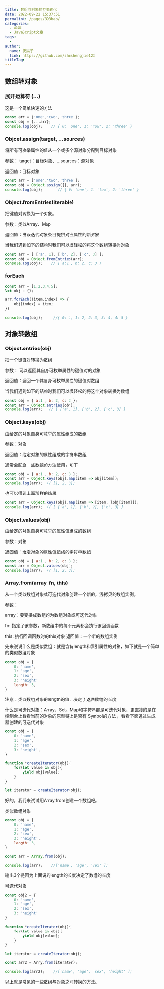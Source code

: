 ```yaml
---
title: 数组与对象的互相转化
date: 2022-09-22 15:37:51
permalink: /pages/393bab/
categories:
  - 前端
  - JavaScript文章
tags:
  - 
author: 
  name: 夜猫子
  link: https://github.com/zhushengjie123
titleTag: 
---
```

## 数组转对象

### 展开运算符 (...)

这是一个简单快速的方法

```js
const arr = ['one','two','three'];
const obj = {...arr};       
console.log(obj);    // { 0: 'one', 1: 'tow', 2: 'three' }
```

### Objcet.assign(target, ...sources)

将所有可枚举属性的值从一个或多个源对象分配到目标对象

参数： target：目标对象、...sources：源对象

返回值：目标对象

```js
const arr = ['one','two','three'];
const obj = Object.assign({}, arr);
console.log(obj);       // { 0: 'one', 1: 'tow', 2: 'three' }
```

### Object.fromEntries(iterable)

把键值对转换为一个对象。

参数：类似Array、Map

返回值：由该迭代对象条目提供对应属性的新对象

当我们遇到如下的结构时我们可以很轻松的将这个数组转换为对象

```js
const arr = [ ['a', 1], ['b', 2], ['c', 3] ];
const obj = Object.fromEntries(arr);
console.log(obj);    // { a:1 , b: 2, c: 3 }
```

### forEach

~~~js
const arr = [1,2,3,4,5];
let obj = {};

arr.forEach((item,index) => {
    obj[index] = item;
})

console.log(obj);     //{ 0: 1, 1: 2, 2: 3, 3: 4, 4: 5 }
~~~

## 对象转数组

### Object.entries(obj)

把一个键值对转换为数组

参数： 可以返回其自身可枚举属性的键值对的对象

返回值：返回一个其自身可枚举属性的键值对数组

当我们遇到如下的结构时我们可以很轻松的将这个对象转换为数组

```js
const obj = { a:1 , b: 2, c: 3 };
const arr = Object.entries(obj);
console.log(arr);   // [ ['a', 1], ['b', 2], ['c', 3] ]
```

### Object.keys(obj)

由给定的对象自身可枚举的属性组成的数组

参数：对象

返回值：给定对象的属性组成的字符串数组

通常会配合一些数组的方法使用，如下

```js
const obj = { a:1 , b: 2, c: 3 };
const arr = Object.keys(obj).map(item => obj[item]);
console.log(arr);  // [1, 2, 3];
```

也可以得到上面那样的结果

```js
const arr = Object.keys(obj).map(item => [item, lobj[item]]);
console.log(arr);  // [ ['a', 1], ['b', 2], ['c', 3] ]
```

### Object.values(obj)

由给定的对象自身可枚举的属性值组成的数组

参数：对象

返回值：给定对象的属性值组成的字符串数组

```js
const obj = { a:1 , b: 2, c: 3 };
const arr = Object.values(obj);
console.log(arr);  // [1, 2, 3];
```

### Array.from(array, fn, this)

从一个类似数组对象或可迭代对象创建一个新的，浅拷贝的数组实例。

参数：

array：要变换成数组的为数组对象或可迭代对象

fn: 指定了该参数，新数组中的每个元素都会执行该回调函数

this: 执行回调函数时的this对象
返回值：一个新的数组实例

先来说说什么是类似数组：就是含有length和索引属性的对象，如下就是一个简单的类似数组对象

```js
const obj = {
    0: 'name',
    1: 'age',
    2: 'sex',
    3: 'height'
    length: 3,
}
```

注意：类似数组对象的length的值，决定了返回数组的长度

什么是可迭代对象：Array、Set、Map和字符串都是可迭代对象，更直接的是在控制台上看看当前的对象的原型链上是否有 Symbol的方法 ，看看下面通过生成器创建的可迭代对象

```js
const obj = {
    0: 'name',
    1: 'age',
    2: 'sex',
    3: 'height',
}

function *createIterator(obj){
    for(let value in obj){
        yield obj[value];
    }
}

let iterator = createIterator(obj);
```


好的，我们来试试用Array.from创建一个数组吧。

类似数组对象

```js
const obj = {
    0: 'name',
    1: 'age',
    2: 'sex',
    3: 'height',
    length: 3,
}

const arr = Array.from(obj);

console.log(arr);    //['name', 'age', 'sex' ];
```

输出3个是因为上面说的length的长度决定了数组的长度


可迭代对象

```js
const obj2 = {
    0: 'name',
    1: 'age',
    2: 'sex',
    3: 'height'
}

function *createIterator(obj){
    for(let value in obj){
        yield obj[value];
    }
}

let iterator = createIterator(obj);

const arr2 = Arry.from(iterator);

console.log(arr2);    //['name', 'age', 'sex', 'height' ];
```

以上就是常见的一些数组与对象之间转换的方法。